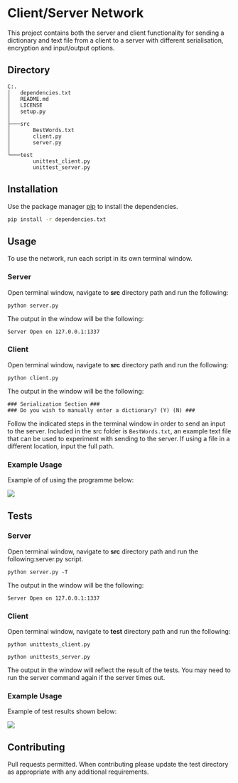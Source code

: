 # Client/Server Network

This project contains both the server and client functionality for sending a dictionary and text file from a client to a server with different serialisation, encryption and input/output options.

## Directory
```
C:.
│   dependencies.txt
│   README.md
│   LICENSE
│   setup.py
│
├───src
│       BestWords.txt
│       client.py
│       server.py
│
└───test
        unittest_client.py
        unittest_server.py
```

## Installation

Use the package manager [pip](https://pip.pypa.io/en/stable/) to install the dependencies.

```bash
pip install -r dependencies.txt
```

## Usage
To use the network, run each script in its own terminal window.

### Server 
Open terminal window, navigate to **src** directory path and run the following:
```
python server.py
```

The output in the window will be the following:
```
Server Open on 127.0.0.1:1337
```

### Client
Open terminal window, navigate to **src** directory path and run the following:
```
python client.py
```
The output in the window will be the following:
```
### Serialization Section ###
### Do you wish to manually enter a dictionary? (Y) (N) ###
```
Follow the indicated steps in the terminal window in order to send an input to the server. Included in the src folder is `BestWords.txt`, an example text file that can be used to experiment with sending to the server. 
If using a file in a different location, input the full path.

### Example Usage
Example of of using the programme below:

![](https://i.imgur.com/nxRq3Uu.gif)


## Tests
### Server 
Open terminal window, navigate to **src** directory path and run the following:server.py script.
```
python server.py -T
```

The output in the window will be the following:
```
Server Open on 127.0.0.1:1337
```

### Client
Open terminal window, navigate to **test** directory path and run the following:
```
python unittests_client.py
```
```
python unittests_server.py
```
The output in the window will reflect the result of the tests. You may need to run the server command again if the server times out.

### Example Usage
Example of test results shown below:

![](https://i.imgur.com/YjNGTc1.gif)


## Contributing
Pull requests permitted. When contributing please update the test directory as appropriate with any additional requirements. 